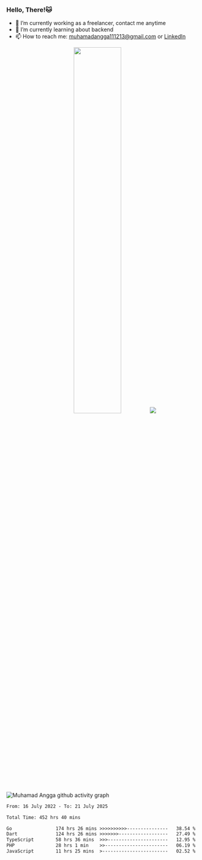 
### Hello, There!🐱

- 🔭 I’m currently working as a freelancer, contact me anytime
- 🌱 I’m currently learning about backend
- 📫 How to reach me: [muhamadangga111213@gmail.com](mailto:muhamadangga111213@gmail.com) or [LinkedIn](https://www.linkedin.com/in/muhamad-angga)

<p align="center">
    <img width="49.5%" src="https://github-readme-stats.vercel.app/api?username=muhangga&count_private=true&theme=ocean_dark&show_icons=true" />
    &nbsp;
    <img src="https://github-readme-stats.vercel.app/api/top-langs/?username=muhangga&langs_count=8&layout=compact&theme=ocean_dark&show_icons=true" />
</p>

![Muhamad Angga github activity graph](https://github-readme-activity-graph.cyclic.app/graph?username=muhangga&custom_title=Angga&color=708090&theme=github-dark)


<!--START_SECTION:waka-->

```txt
From: 16 July 2022 - To: 21 July 2025

Total Time: 452 hrs 40 mins

Go                174 hrs 26 mins >>>>>>>>>>---------------   38.54 %
Dart              124 hrs 26 mins >>>>>>>------------------   27.49 %
TypeScript        58 hrs 36 mins  >>>----------------------   12.95 %
PHP               28 hrs 1 min    >>-----------------------   06.19 %
JavaScript        11 hrs 25 mins  >------------------------   02.52 %
```

<!--END_SECTION:waka-->
